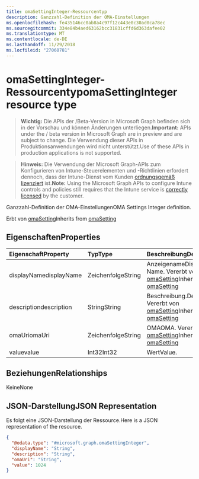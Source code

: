 ```yaml
---
title: omaSettingInteger-Ressourcentyp
description: Ganzzahl-Definition der OMA-Einstellungen
ms.openlocfilehash: fe435146cc0ab8a4c97f12c443e0c30ad0ca78ec
ms.sourcegitcommit: 334e84b4aed63162bcc31831cffd6d363dafee02
ms.translationtype: MT
ms.contentlocale: de-DE
ms.lasthandoff: 11/29/2018
ms.locfileid: "27060781"
---
```

# <a name="omasettinginteger-resource-type"></a><span data-ttu-id="5278f-103">omaSettingInteger-Ressourcentyp</span><span class="sxs-lookup"><span data-stu-id="5278f-103">omaSettingInteger resource type</span></span>

> <span data-ttu-id="5278f-104">**Wichtig:** Die APIs der /Beta-Version in Microsoft Graph befinden sich in der Vorschau und können Änderungen unterliegen.</span><span class="sxs-lookup"><span data-stu-id="5278f-104">**Important:** APIs under the / beta version in Microsoft Graph are in preview and are subject to change.</span></span> <span data-ttu-id="5278f-105">Die Verwendung dieser APIs in Produktionsanwendungen wird nicht unterstützt.</span><span class="sxs-lookup"><span data-stu-id="5278f-105">Use of these APIs in production applications is not supported.</span></span>

> <span data-ttu-id="5278f-106">**Hinweis:** Die Verwendung der Microsoft Graph-APIs zum Konfigurieren von Intune-Steuerelementen und -Richtlinien erfordert dennoch, dass der Intune-Dienst vom Kunden [ordnungsgemäß lizenziert](https://go.microsoft.com/fwlink/?linkid=839381) ist.</span><span class="sxs-lookup"><span data-stu-id="5278f-106">**Note:** Using the Microsoft Graph APIs to configure Intune controls and policies still requires that the Intune service is [correctly licensed](https://go.microsoft.com/fwlink/?linkid=839381) by the customer.</span></span>

<span data-ttu-id="5278f-107">Ganzzahl-Definition der OMA-Einstellungen</span><span class="sxs-lookup"><span data-stu-id="5278f-107">OMA Settings Integer definition.</span></span>

<span data-ttu-id="5278f-108">Erbt von [omaSetting](../resources/intune-deviceconfig-omasetting.md)</span><span class="sxs-lookup"><span data-stu-id="5278f-108">Inherits from [omaSetting](../resources/intune-deviceconfig-omasetting.md)</span></span>

## <a name="properties"></a><span data-ttu-id="5278f-109">Eigenschaften</span><span class="sxs-lookup"><span data-stu-id="5278f-109">Properties</span></span>
|<span data-ttu-id="5278f-110">Eigenschaft</span><span class="sxs-lookup"><span data-stu-id="5278f-110">Property</span></span>|<span data-ttu-id="5278f-111">Typ</span><span class="sxs-lookup"><span data-stu-id="5278f-111">Type</span></span>|<span data-ttu-id="5278f-112">Beschreibung</span><span class="sxs-lookup"><span data-stu-id="5278f-112">Description</span></span>|
|:---|:---|:---|
|<span data-ttu-id="5278f-113">displayName</span><span class="sxs-lookup"><span data-stu-id="5278f-113">displayName</span></span>|<span data-ttu-id="5278f-114">Zeichenfolge</span><span class="sxs-lookup"><span data-stu-id="5278f-114">String</span></span>|<span data-ttu-id="5278f-115">Anzeigename</span><span class="sxs-lookup"><span data-stu-id="5278f-115">Display Name.</span></span> <span data-ttu-id="5278f-116">Vererbt von [omaSetting](../resources/intune-deviceconfig-omasetting.md)</span><span class="sxs-lookup"><span data-stu-id="5278f-116">Inherited from [omaSetting](../resources/intune-deviceconfig-omasetting.md)</span></span>|
|<span data-ttu-id="5278f-117">description</span><span class="sxs-lookup"><span data-stu-id="5278f-117">description</span></span>|<span data-ttu-id="5278f-118">String</span><span class="sxs-lookup"><span data-stu-id="5278f-118">String</span></span>|<span data-ttu-id="5278f-119">Beschreibung.</span><span class="sxs-lookup"><span data-stu-id="5278f-119">Description.</span></span> <span data-ttu-id="5278f-120">Vererbt von [omaSetting](../resources/intune-deviceconfig-omasetting.md)</span><span class="sxs-lookup"><span data-stu-id="5278f-120">Inherited from [omaSetting](../resources/intune-deviceconfig-omasetting.md)</span></span>|
|<span data-ttu-id="5278f-121">omaUri</span><span class="sxs-lookup"><span data-stu-id="5278f-121">omaUri</span></span>|<span data-ttu-id="5278f-122">Zeichenfolge</span><span class="sxs-lookup"><span data-stu-id="5278f-122">String</span></span>|<span data-ttu-id="5278f-123">OMA</span><span class="sxs-lookup"><span data-stu-id="5278f-123">OMA.</span></span> <span data-ttu-id="5278f-124">Vererbt von [omaSetting](../resources/intune-deviceconfig-omasetting.md)</span><span class="sxs-lookup"><span data-stu-id="5278f-124">Inherited from [omaSetting](../resources/intune-deviceconfig-omasetting.md)</span></span>|
|<span data-ttu-id="5278f-125">value</span><span class="sxs-lookup"><span data-stu-id="5278f-125">value</span></span>|<span data-ttu-id="5278f-126">Int32</span><span class="sxs-lookup"><span data-stu-id="5278f-126">Int32</span></span>|<span data-ttu-id="5278f-127">Wert</span><span class="sxs-lookup"><span data-stu-id="5278f-127">Value.</span></span>|

## <a name="relationships"></a><span data-ttu-id="5278f-128">Beziehungen</span><span class="sxs-lookup"><span data-stu-id="5278f-128">Relationships</span></span>
<span data-ttu-id="5278f-129">Keine</span><span class="sxs-lookup"><span data-stu-id="5278f-129">None</span></span>
## <a name="json-representation"></a><span data-ttu-id="5278f-130">JSON-Darstellung</span><span class="sxs-lookup"><span data-stu-id="5278f-130">JSON Representation</span></span>
<span data-ttu-id="5278f-131">Es folgt eine JSON-Darstellung der Ressource.</span><span class="sxs-lookup"><span data-stu-id="5278f-131">Here is a JSON representation of the resource.</span></span>
<!-- {
  "blockType": "resource",
  "@odata.type": "microsoft.graph.omaSettingInteger"
}
-->
``` json
{
  "@odata.type": "#microsoft.graph.omaSettingInteger",
  "displayName": "String",
  "description": "String",
  "omaUri": "String",
  "value": 1024
}
```





